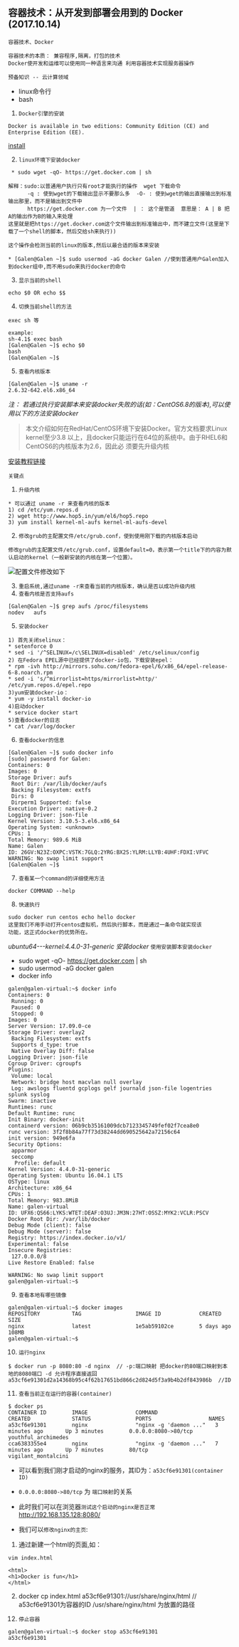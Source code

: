 ## 容器技术：从开发到部署会用到的 Docker  (2017.10.14)

`容器技术、Docker`
```
容器技术的本质： 兼容程序,隔离，打包的技术
Docker使开发和运维可以使用同一种语言来沟通 利用容器技术实现服务器操作
```
`预备知识 -- 云计算领域`
* linux命令行
* bash


1. `Docker引擎的安装`
```
Docker is available in two editions: Community Edition (CE) and Enterprise Edition (EE).
```
[install](https://docs.docker.com/engine/installation/)

2. `linux环境下安装docker`
```
 * sudo wget -qO- https://get.docker.com | sh

解释：sudo:以普通用户执行只有root才能执行的操作  wget 下载命令 
      -q : 使到wget的下载输出显示不要那么多  -O- : 使到wget的输出直接输出到标准输出那里，而不是输出到文件中
      https://get.docker.com 为一个文件  | ： 这个是管道  意思是： A | B 把A的输出作为B的输入来处理
这里就是把https://get.docker.com这个文件输出到标准输出中，而不建立文件(这里是下载了一个shell的脚本，然后交给sh来执行))

这个操作会检测当前的linux的版本,然后以最合适的版本来安装

* [Galen@Galen ~]$ sudo usermod -aG docker Galen //使到普通用户Galen加入到docker组中,而不用sudo来执行docker的命令

```
3. `显示当前的shell`
```
echo $0 OR echo $$
```
4. `切换当前shell的方法`
```
exec sh 等

example:
sh-4.1$ exec bash
[Galen@Galen ~]$ echo $0
bash
[Galen@Galen ~]$ 

```

5. `查看内核版本`
```
[Galen@Galen ~]$ uname -r
2.6.32-642.el6.x86_64
```
*注：  若通过执行安装脚本来安装docker失败的话(如：CentOS6.8的版本),可以使用以下的方法安装docker*

> 本文介绍如何在RedHat/CentOS环境下安装Docker。官方文档要求Linux kernel至少3.8
以上，且docker只能运行在64位的系统中。由于RHEL6和CentOS6的内核版本为2.6，因此必
须要先升级内核

[安装教程链接](http://blog.csdn.net/wuzhilon88/article/details/41621285/)

`关键点`
1. `升级内核`
```
* 可以通过 uname -r 来查看内核的版本
1) cd /etc/yum.repos.d 
2) wget http://www.hop5.in/yum/el6/hop5.repo
3) yum install kernel-ml-aufs kernel-ml-aufs-devel
```
2. `修改grub的主配置文件/etc/grub.conf，使到使用刚下载的内核版本启动`
```
修改grub的主配置文件/etc/grub.conf，设置default=0，表示第一个title下的内容为默
认启动的kernel（一般新安装的内核在第一个位置）。
```
![配置文件修改如下](http://s3.51cto.com/wyfs02/M02/53/FC/wKiom1R1XF_BWoKPAAPcDXlNx-A406.jpg)

3. `重启系统,通过uname -r来查看当前的内核版本，确认是否以成功升级内核`
4. `查看内核是否支持aufs`
```
[Galen@Galen ~]$ grep aufs /proc/filesystems 
nodev	aufs
```
5. `安装docker`
```
1) 首先关闭selinux：
* setenforce 0
* sed -i '/^SELINUX=/c\SELINUX=disabled' /etc/selinux/config
2) 在Fedora EPEL源中已经提供了docker-io包，下载安装epel：
* rpm -ivh http://mirrors.sohu.com/fedora-epel/6/x86_64/epel-release-6-8.noarch.rpm
* sed -i 's/^mirrorlist=https/mirrorlist=http/' /etc/yum.repos.d/epel.repo
3)yum安装docker-io：
* yum -y install docker-io
4)启动docker
* service docker start
5)查看docker的日志
* cat /var/log/docker
```
6. `查看docker的信息`
```
[Galen@Galen ~]$ sudo docker info
[sudo] password for Galen: 
Containers: 0
Images: 0
Storage Driver: aufs
 Root Dir: /var/lib/docker/aufs
 Backing Filesystem: extfs
 Dirs: 0
 Dirperm1 Supported: false
Execution Driver: native-0.2
Logging Driver: json-file
Kernel Version: 3.10.5-3.el6.x86_64
Operating System: <unknown>
CPUs: 1
Total Memory: 989.6 MiB
Name: Galen
ID: 26GV:N23Z:OXPC:VSTK:7GLQ:2YRG:BX2S:YLRM:LLYB:4UHF:FDXI:VFVC
WARNING: No swap limit support
[Galen@Galen ~]$ 
```
7. `查看某一个command的详细使用方法`
```
docker COMMAND --help
```
8. `快速执行`
```
sudo docker run centos echo hello docker
这里我们不用手动打开centos虚拟机，然后执行脚本，而是通过一条命令就实现该
功能，这正式docker的优势所在。
```

*ubuntu64---kernel:4.4.0-31-generic 安装docker*
`使用安装脚本安装docker`
* sudo wget -qO- https://get.docker.com | sh
* sudo usermod  -aG docker galen
* docker info
```
galen@galen-virtual:~$ docker info
Containers: 0
 Running: 0
 Paused: 0
 Stopped: 0
Images: 0
Server Version: 17.09.0-ce
Storage Driver: overlay2
 Backing Filesystem: extfs
 Supports d_type: true
 Native Overlay Diff: false
Logging Driver: json-file
Cgroup Driver: cgroupfs
Plugins:
 Volume: local
 Network: bridge host macvlan null overlay
 Log: awslogs fluentd gcplogs gelf journald json-file logentries splunk syslog
Swarm: inactive
Runtimes: runc
Default Runtime: runc
Init Binary: docker-init
containerd version: 06b9cb35161009dcb7123345749fef02f7cea8e0
runc version: 3f2f8b84a77f73d38244dd690525642a72156c64
init version: 949e6fa
Security Options:
 apparmor
 seccomp
  Profile: default
Kernel Version: 4.4.0-31-generic
Operating System: Ubuntu 16.04.1 LTS
OSType: linux
Architecture: x86_64
CPUs: 1
Total Memory: 983.8MiB
Name: galen-virtual
ID: UFX6:QS66:LYKS:WTET:DEAF:O3UJ:JM3N:27HT:OSSZ:MYK2:VCLR:PSCV
Docker Root Dir: /var/lib/docker
Debug Mode (client): false
Debug Mode (server): false
Registry: https://index.docker.io/v1/
Experimental: false
Insecure Registries:
 127.0.0.0/8
Live Restore Enabled: false

WARNING: No swap limit support
galen@galen-virtual:~$ 
```
9. `查看本地有哪些镜像`
```
galen@galen-virtual:~$ docker images
REPOSITORY          TAG                 IMAGE ID            CREATED             SIZE
nginx               latest              1e5ab59102ce        5 days ago          108MB
galen@galen-virtual:~$ 
```
10. `运行nginx`
```
$ docker run -p 8080:80 -d nginx  // -p:端口映射 把docker的80端口映射到本地的8080端口 -d 允许程序直接返回
a53cf6e91301d2a14368b95c4f62b17651bd866c2d824d5f3a9b4b2df843986b  //ID
```
11. `查看当前正在运行的容器(container)`
```
$ docker ps
CONTAINER ID        IMAGE               COMMAND                  CREATED             STATUS              PORTS                  NAMES
a53cf6e91301        nginx               "nginx -g 'daemon ..."   3 minutes ago       Up 3 minutes        0.0.0.0:8080->80/tcp   youthful_archimedes
cca6383355e4        nginx               "nginx -g 'daemon ..."   7 minutes ago       Up 7 minutes        80/tcp                 vigilant_montalcini
```
* 可以看到我们刚才启动的nginx的服务，其ID为：`a53cf6e91301(container ID)`
* `0.0.0.0:8080->80/tcp`  为 `端口映射`的关系

* 此时我们可以在浏览器`测试这个启动的nginx是否正常`
http://192.168.135.128:8080/

* 我们可以`修改nginx的主页`:
1) 通过新建一个html的页面,如：
```
vim index.html

<html>
<h1>Docker is fun</h1>
</html>
```
2) docker cp index.html a53cf6e91301://usr/share/nginx/html  // a53cf6e91301为容器的ID /usr/share/nginx/html 为放置的路径

12. `停止容器`
```
galen@galen-virtual:~$ docker stop a53cf6e91301
a53cf6e91301
```


